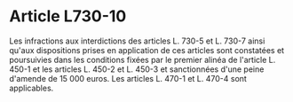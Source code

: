 # Article L730-10

Les infractions aux interdictions des articles L. 730-5 et L. 730-7 ainsi qu'aux dispositions prises en application de ces articles sont constatées et poursuivies dans les conditions fixées par le premier alinéa de l'article L. 450-1 et les articles L. 450-2 et L. 450-3 et sanctionnées d'une peine d'amende de 15 000 euros. Les articles L. 470-1 et L. 470-4 sont applicables.